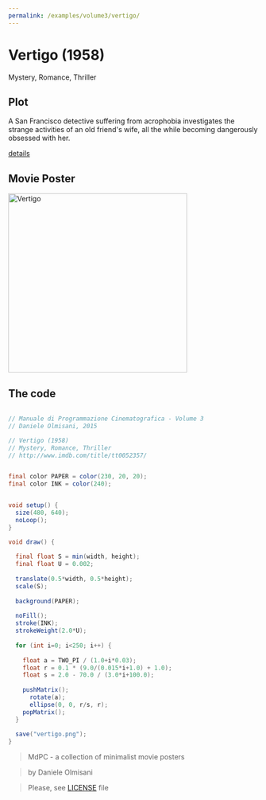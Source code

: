 ```yaml
---
permalink: /examples/volume3/vertigo/
---
```

# Vertigo (1958)

Mystery, Romance, Thriller

## Plot
A San Francisco detective suffering from acrophobia investigates the strange activities of an old friend's wife, all the while becoming dangerously obsessed with her.

[details](https://www.imdb.com/title/tt0052357/)

## Movie Poster
<img src="vertigo.png"  width="360px" title="Vertigo">


## The code
```java

// Manuale di Programmazione Cinematografica - Volume 3
// Daniele Olmisani, 2015

// Vertigo (1958)
// Mystery, Romance, Thriller
// http://www.imdb.com/title/tt0052357/


final color PAPER = color(230, 20, 20);
final color INK = color(240);


void setup() {
  size(480, 640);
  noLoop();
}

void draw() {
  
  final float S = min(width, height);
  final float U = 0.002;
  
  translate(0.5*width, 0.5*height);
  scale(S);
  
  background(PAPER);
  
  noFill();
  stroke(INK);
  strokeWeight(2.0*U);
  
  for (int i=0; i<250; i++) {
    
    float a = TWO_PI / (1.0+i*0.03);
    float r = 0.1 * (9.0/(0.015*i+1.0) + 1.0);
    float s = 2.0 - 70.0 / (3.0*i+100.0);
    
    pushMatrix();
      rotate(a);
      ellipse(0, 0, r/s, r);
    popMatrix();
  }
  
  save("vertigo.png");
}
```

> MdPC - a collection of minimalist movie posters

> by Daniele Olmisani

> Please, see [LICENSE](../../../LICENSE) file
